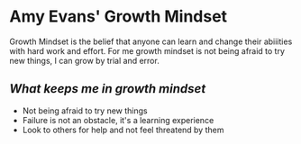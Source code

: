 # Amy Evans' Growth Mindset

Growth Mindset is the belief that anyone can learn and change their abiiities with hard work and effort.
For me growth mindset is not being afraid to try new things, I can grow by trial and error.

## ***What keeps me in growth mindset***
- Not being afraid to try new things
- Failure is not an obstacle, it's a learning experience
- Look to others for help and not feel threatend by them



